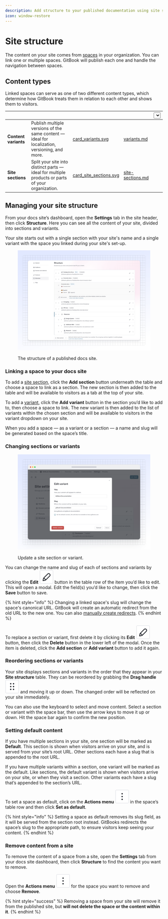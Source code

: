 ```yaml
---
description: Add structure to your published documentation using site sections and variants
icon: window-restore
---
```


# Site structure

The content on your site comes from [spaces](../../creating-content/content-structure/space.md) in your organization. You can link one or multiple spaces. GitBook will publish each one and handle the navigation between spaces.

## Content types

Linked spaces can serve as one of two different content types, which determine how GitBook treats them in relation to each other and shows them to visitors.

<table data-card-size="large" data-view="cards"><thead><tr><th></th><th></th><th data-hidden data-card-cover data-type="files"></th><th data-hidden data-card-target data-type="content-ref"></th><th data-hidden><select></select></th></tr></thead><tbody><tr><td><strong>Content variants</strong></td><td>Publish multiple versions of the same content — ideal for localization, versioning, and more.</td><td><a href="../../.gitbook/assets/card_variants.svg">card_variants.svg</a></td><td><a href="variants.md">variants.md</a></td><td></td></tr><tr><td><strong>Site sections</strong></td><td>Split your site into distinct parts — ideal for multiple products or parts of your organization.</td><td><a href="../../.gitbook/assets/card_site_sections.svg">card_site_sections.svg</a></td><td><a href="site-sections.md">site-sections.md</a></td><td></td></tr></tbody></table>

## Managing your site structure

From your docs site’s dashboard, open the **Settings** tab in the site header, then click **Structure**. Here you can see all the content of your site, divided into sections and variants.

Your site starts out with a single section with your site's name and a single variant with the space you linked during your site's set-up.

<figure><img src="../../.gitbook/assets/14_03_25_site_structure.png" alt="A GitBook screenshot showing a docs site's structure" ><figcaption><p>The structure of a published docs site.</p></figcaption></figure>

### Linking a space to your docs site

To add a [site section](site-sections.md), click the **Add section** button underneath the table and choose a space to link as a section. The new section is then added to the table and will be available to visitors as a tab at the top of your site.

To add a [variant](variants.md), click the **Add variant** button in the section you’d like to add to, then choose a space to link. The new variant is then added to the list of variants within the chosen section and will be available to visitors in the variant dropdown on your site.

When you add a space — as a variant or a section — a name and slug will be generated based on the space’s title.

### Changing sections or variants

<div data-full-width="false"><figure><img src="../../.gitbook/assets/04_02_25_edit_variant.svg" alt="A GitBook screenshot showing how to edit a variant" ><figcaption><p>Update a site section or variant.</p></figcaption></figure></div>

You can change the name and slug of each of sections and variants by clicking the **Edit** <picture><source srcset="../../.gitbook/assets/edit_icon_dark.svg" media="(prefers-color-scheme: dark)"><img src="../../.gitbook/assets/edit_icon_light.svg" alt="The Edit icon in GitBook"></picture> button in the table row of the item you’d like to edit. This will open a modal. Edit the field(s) you’d like to change, then click the **Save** button to save.

{% hint style="info" %}
Changing a linked space's slug will change the space's canonical URL. GitBook will create an automatic redirect from the old URL to the new one. You can also [manually create redirects](../site-redirects.md).
{% endhint %}

To replace a section or variant, first delete it by clicking its **Edit** <picture><source srcset="../../.gitbook/assets/edit_icon_dark.svg" media="(prefers-color-scheme: dark)"><img src="../../.gitbook/assets/edit_icon_light.svg" alt="The Edit icon in GitBook"></picture> button, then click the **Delete** button in the lower left of the modal. Once the item is deleted, click the **Add section** or **Add variant** button to add it again.

### Reordering sections or variants

Your site displays sections and variants in the order that they appear in your **Site structure** table. They can be reordered by grabbing the **Drag handle** <picture><source srcset="../../.gitbook/assets/options_menu_icon_dark.svg" media="(prefers-color-scheme: dark)"><img src="../../.gitbook/assets/options_menu_icon_light.svg" alt="The Options menu icon in GitBook"></picture> and moving it up or down. The changed order will be reflected on your site immediately.

You can also use the keyboard to select and move content. Select a section or variant with the space bar, then use the arrow keys to move it up or down. Hit the space bar again to confirm the new position.

### Setting default content

If you have multiple sections in your site, one section will be marked as **Default**. This section is shown when visitors arrive on your site, and is served from your site’s root URL. Other sections each have a slug that is appended to the root URL.

If you have multiple variants within a section, one variant will be marked as the default. Like sections, the default variant is shown when visitors arrive on your site, or when they visit a section. Other variants each have a slug that’s appended to the section’s URL.

To set a space as default, click on the **Actions menu** <picture><source srcset="../../.gitbook/assets/actions_icon_dark.svg" media="(prefers-color-scheme: dark)"><img src="../../.gitbook/assets/actions_icon_light.svg" alt="The Actions menu icon in GitBook"></picture> in the space’s table row and then click **Set as default**.

{% hint style="info" %}
Setting a space as default removes its slug field, as it will be served from the section root instead. GitBooks redirects the space’s slug to the appropriate path, to ensure visitors keep seeing your content.
{% endhint %}

### Remove content from a site

To remove the content of a space from a site, open the **Settings** tab from your docs site dashboard, then click **Structure** to find the content you want to remove.&#x20;

Open the **Actions menu** <picture><source srcset="../../.gitbook/assets/actions_icon_dark.svg" media="(prefers-color-scheme: dark)"><img src="../../.gitbook/assets/actions_icon_light.svg" alt="The Actions menu icon in GitBook"></picture> for the space you want to remove and choose **Remove**.

{% hint style="success" %}
Removing a space from your site will remove it from the published site, but **will not delete the space or the content within it**.
{% endhint %}
